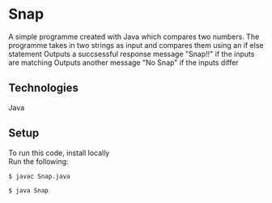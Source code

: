 # Snap
A simple programme created with Java which compares two numbers. 
The programme takes in two strings as input and compares them using an if else statement
Outputs a succsessful response message "Snap!!" if the inputs are matching
Outputs another message "No Snap" if the inputs differ


## Technologies
Java

## Setup
To run this code, install locally</br>
Run the following:


```
$ javac Snap.java

$ java Snap
```
